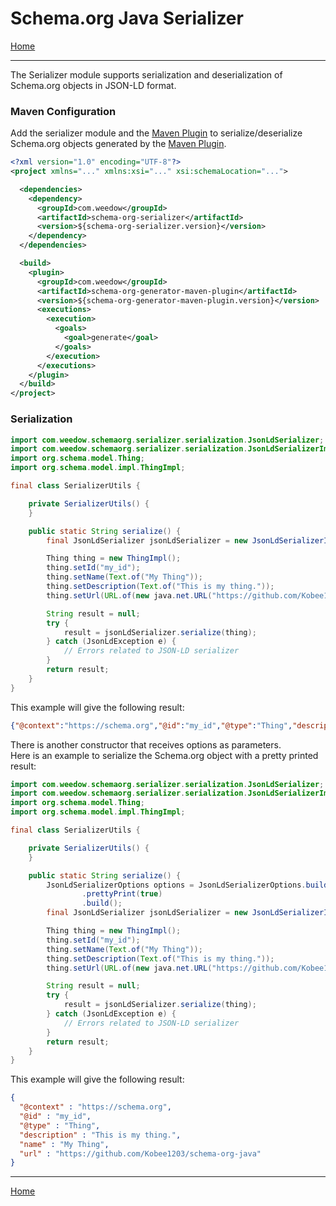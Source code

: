 # Schema.org Java Serializer

[Home](https://github.com/Kobee1203/schema-org-java)

---

The Serializer module supports serialization and deserialization of Schema.org objects in JSON-LD format.

### <a name="Maven-Configuration">Maven Configuration</a>

Add the serializer module and the [Maven Plugin](#Maven-Plugin) to serialize/deserialize Schema.org objects generated by the [Maven Plugin](#Maven-Plugin).

```xml
<?xml version="1.0" encoding="UTF-8"?>
<project xmlns="..." xmlns:xsi="..." xsi:schemaLocation="...">

  <dependencies>
    <dependency>
      <groupId>com.weedow</groupId>
      <artifactId>schema-org-serializer</artifactId>
      <version>${schema-org-serializer.version}</version>
    </dependency>
  </dependencies>

  <build>
    <plugin>
      <groupId>com.weedow</groupId>
      <artifactId>schema-org-generator-maven-plugin</artifactId>
      <version>${schema-org-generator-maven-plugin.version}</version>
      <executions>
        <execution>
          <goals>
            <goal>generate</goal>
          </goals>
        </execution>
      </executions>
    </plugin>
  </build>
</project>
```

### <a name="Serialization">Serialization</a>

```java
import com.weedow.schemaorg.serializer.serialization.JsonLdSerializer;
import com.weedow.schemaorg.serializer.serialization.JsonLdSerializerImpl;
import org.schema.model.Thing;
import org.schema.model.impl.ThingImpl;

final class SerializerUtils {

    private SerializerUtils() {
    }

    public static String serialize() {
        final JsonLdSerializer jsonLdSerializer = new JsonLdSerializerImpl();

        Thing thing = new ThingImpl();
        thing.setId("my_id");
        thing.setName(Text.of("My Thing"));
        thing.setDescription(Text.of("This is my thing."));
        thing.setUrl(URL.of(new java.net.URL("https://github.com/Kobee1203/schema-org-java")));

        String result = null;
        try {
            result = jsonLdSerializer.serialize(thing);
        } catch (JsonLdException e) {
            // Errors related to JSON-LD serializer
        }
        return result;
    }
}
```

This example will give the following result:

```json
{"@context":"https://schema.org","@id":"my_id","@type":"Thing","description":"This is my thing.","name":"My Thing","url":"https://github.com/Kobee1203/schema-org-java"}
```

There is another constructor that receives options as parameters.\
Here is an example to serialize the Schema.org object with a pretty printed result:

```java
import com.weedow.schemaorg.serializer.serialization.JsonLdSerializer;
import com.weedow.schemaorg.serializer.serialization.JsonLdSerializerImpl;
import org.schema.model.Thing;
import org.schema.model.impl.ThingImpl;

final class SerializerUtils {

    private SerializerUtils() {
    }

    public static String serialize() {
        JsonLdSerializerOptions options = JsonLdSerializerOptions.builder()
                .prettyPrint(true)
                .build();
        final JsonLdSerializer jsonLdSerializer = new JsonLdSerializerImpl(options);

        Thing thing = new ThingImpl();
        thing.setId("my_id");
        thing.setName(Text.of("My Thing"));
        thing.setDescription(Text.of("This is my thing."));
        thing.setUrl(URL.of(new java.net.URL("https://github.com/Kobee1203/schema-org-java")));

        String result = null;
        try {
            result = jsonLdSerializer.serialize(thing);
        } catch (JsonLdException e) {
            // Errors related to JSON-LD serializer
        }
        return result;
    }
}
```

This example will give the following result:

```json
{
  "@context" : "https://schema.org",
  "@id" : "my_id",
  "@type" : "Thing",
  "description" : "This is my thing.",
  "name" : "My Thing",
  "url" : "https://github.com/Kobee1203/schema-org-java"
}
```

<!--### <a name="Deserialization">Deserialization</a>-->

---

[Home](https://github.com/Kobee1203/schema-org-java)